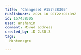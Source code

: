 ```yaml
---
Title: 'Changeset #157438305'
PublishDate: 2024-10-03T22:01:39Z
id: 157438305
user: anshanin
comment: Moved address
created_by: iD 2.30.3
tags:
- Montenegro

---
```

